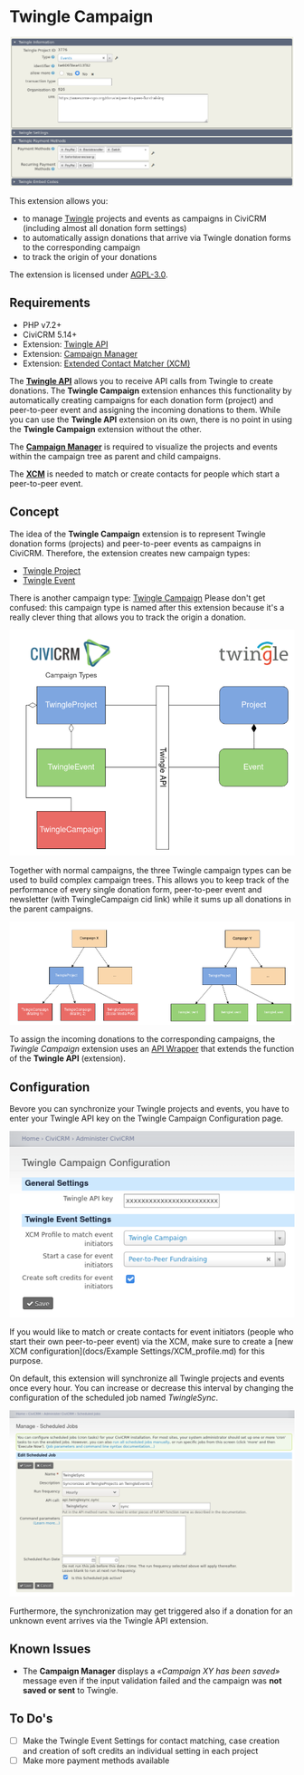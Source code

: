 # Twingle Campaign

![Screenshot](images/screenshot.png)

This extension allows you:

- to manage [Twingle](https://www.twingle.de/) projects and events as campaigns in CiviCRM (including almost all
  donation form settings)
- to automatically assign donations that arrive via Twingle donation forms to the corresponding campaign
- to track the origin of your donations

The extension is licensed under [AGPL-3.0](LICENSE.txt).

## Requirements

* PHP v7.2+
* CiviCRM 5.14+
* Extension: [Twingle API](https://github.com/systopia/de.systopia.twingle)
* Extension: [Campaign Manager](https://github.com/systopia/de.systopia.campaign)
* Extension: [Extended Contact Matcher (XCM)](https://github.com/systopia/de.systopia.xcm)

The **[Twingle API](https://github.com/systopia/de.systopia.twingle)** allows you to receive API calls from Twingle to
create donations. The **Twingle Campaign** extension enhances this functionality by automatically creating campaigns for
each donation form (project) and peer-to-peer event and assigning the incoming donations to them. While you can use
the **Twingle API** extension on its own, there is no point in using the **Twingle Campaign** extension without the
other.

The **[Campaign Manager](https://github.com/systopia/de.systopia.campaign)** is required to visualize the projects and
events within the campaign tree as parent and child campaigns.

The **[XCM](https://github.com/systopia/de.systopia.xcm)** is needed to match or create contacts for people which start
a peer-to-peer event.

## Concept

The idea of the **Twingle Campaign** extension is to represent Twingle donation forms (projects) and peer-to-peer events
as campaigns in CiviCRM. Therefore, the extension creates new campaign types:

- [Twingle Project](docs/Twingle_Project.md)
- [Twingle Event](docs/Twingle_Event.md)

There is another campaign type: [Twingle Campaign](docs/Twingle_Campaign.md)
Please don't get confused: this campaign type is named after this extension because it's a really clever thing that
allows you to track the origin a donation.

![Concept](images/Concept.png)

Together with normal campaigns, the three Twingle campaign types can be used to build complex campaign trees. This
allows you to keep track of the performance of every single donation form, peer-to-peer event and newsletter (with
TwingleCampaign cid link) while it sums up all donations in the parent campaigns.

![Campaign Trees](images/Campaign_Trees.png)

To assign the incoming donations to the corresponding campaigns, the *Twingle Campaign* extension uses
an [API Wrapper](docs/API_Wrapper.md) that extends the function of the **Twingle API** (extension).

## Configuration

Bevore you can synchronize your Twingle projects and events, you have to enter your Twingle API key on the Twingle
Campaign Configuration page.

![Extension Settings](images/extension_settings.png)

If you would like to match or create contacts for event initiators (people who start their own peer-to-peer event) via
the XCM, make sure to create a [new XCM configuration](docs/Example Settings/XCM_profile.md) for this purpose.

On default, this extension will synchronize all Twingle projects and events once every hour. You can increase or
decrease this interval by changing the configuration of the scheduled job named *TwingleSync*.

![Scheduled Job](images/scheduled_job.png)

Furthermore, the synchronization may get triggered also if a donation for an unknown event arrives via the Twingle API
extension.

## Known Issues

- The **Campaign Manager** displays a *«Campaign XY has been saved»* message even if the input validation failed and the
  campaign was **not saved or sent** to Twingle.

## To Do's

- [ ] Make the Twingle Event Settings for contact matching, case creation and creation of soft credits an individual
  setting in each project
- [ ] Make more payment methods available